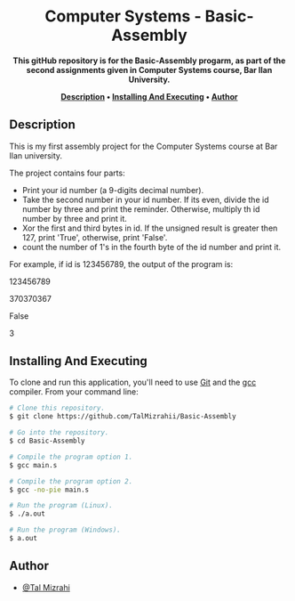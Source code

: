 
<h1 align="center">
  Computer Systems - Basic-Assembly
  <br>
</h1>

<h4 align="center">This gitHub repository is for the Basic-Assembly progarm, as part of the second assignments given in Computer Systems course, Bar Ilan University.


<p align="center">
  <a href="#description">Description</a> •
  <a href="#installing-and-executing">Installing And Executing</a> •
  <a href="#author">Author</a> 
</p>

## Description

This is my first assembly project for the Computer Systems course at Bar Ilan university.

The project contains four parts:
* Print your id number (a 9-digits decimal number).
* Take the second number in your id number. If its even, divide the id number by three and print the reminder. Otherwise, multiply th id number by three and print it.
* Xor the first and third bytes in id. If the unsigned result is greater then 127, print 'True', otherwise, print 'False'.
* count the number of 1's in the fourth byte of the id number and print it.

For example, if id is 123456789, the output of the program is:

123456789

370370367

False

3


## Installing And Executing

To clone and run this application, you'll need to use [Git](https://git-scm.com) and the [gcc](https://gcc.gnu.org/) compiler. From your command line:

```bash
# Clone this repository.
$ git clone https://github.com/TalMizrahii/Basic-Assembly

# Go into the repository.
$ cd Basic-Assembly

# Compile the program option 1.
$ gcc main.s

# Compile the program option 2.
$ gcc -no-pie main.s

# Run the program (Linux).
$ ./a.out
```
```bash
# Run the program (Windows).
$ a.out
```


## Author
* [@Tal Mizrahi](https://github.com/TalMizrahii)


